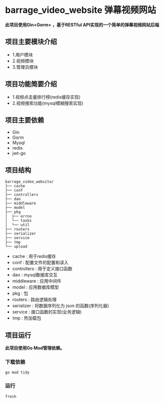 # barrage_video_website 弹幕视频网站

**此项目使用Gin+Gorm+ ，基于RESTful API实现的一个简单的弹幕视频网站后端**  

## 项目主要模块介绍  
* 1.用户模块  
* 2.视频模块 
* 3.管理员模块

## 项目功能简要介绍
* 1.视频点击量排行榜(redis缓存实现)
* 2.视频搜索功能(mysql模糊搜索实现)

## 项目主要依赖  
* Gin  
* Gorm  
* Mysql
* redis  
* jwt-go  

## 项目结构  
```
barrage_video_website/
├── cache
├── conf
├── controllers
├── dao
├── middleware
├── model
├── pkg
│  ├── errno  
│  └── tasks
│  └── util
├── routers  
├── serializer    
├── service
├── tmp
└── upload
```     

* cache : 用于redis缓存
* conf : 配置文件的配置和读入
* controllers : 用于定义接口函数
* dao : mysql数据库交互    
* middleware : 应用中间件    
* model : 应用数据库模型  
* pkg : 包  
* routers : 路由逻辑处理  
* serializer : 将数据序列化为 json 的函数(序列化器)      
* service : 接口函数的实现(业务逻辑)  
* tmp : 热加载包         

## 项目运行  
**此项目使用Go Mod管理依赖。**    
### 下载依赖    
`go mod tidy`  
### 运行  
`fresh`
